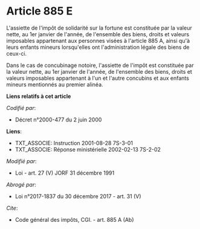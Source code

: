 # Article 885 E

L'assiette de l'impôt de solidarité sur la fortune est constituée par la valeur nette, au 1er janvier de l'année, de
l'ensemble des biens, droits et valeurs imposables appartenant aux personnes visées à l'article 885 A, ainsi qu'à leurs
enfants mineurs lorsqu'elles ont l'administration légale des biens de ceux-ci. 

Dans le cas de concubinage notoire, l'assiette de l'impôt est constituée par la valeur nette, au 1er janvier de l'année, de
l'ensemble des biens, droits et valeurs imposables appartenant à l'un et l'autre concubins et aux enfants mineurs mentionnés
au premier alinéa.

**Liens relatifs à cet article**

_Codifié par_:

  - Décret n°2000-477 du 2 juin 2000

**Liens**:

  - TXT_ASSOCIE: Instruction 2001-08-28 7S-3-01
  - TXT_ASSOCIE: Réponse ministérielle 2002-02-13 7S-2-02

_Modifié par_:

  - Loi - art. 27 (V) JORF 31 décembre 1991

_Abrogé par_:

  - Loi n°2017-1837 du 30 décembre 2017 - art. 31 (V)

_Cite_:

  - Code général des impôts, CGI. - art. 885 A (Ab)
